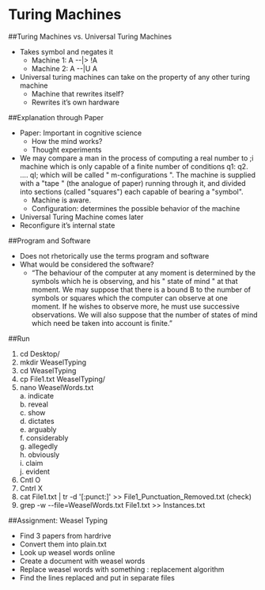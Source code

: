 <h1>Turing Machines</h1>

##Turing Machines vs. Universal Turing Machines* Takes symbol and negates it	* Machine 1: A --|> !A 	* Machine 2: A --|U A* Universal turing machines can take on the property of any other turing machine	* Machine that rewrites itself?	* Rewrites it’s own hardware##Explanation through Paper* Paper: Important in cognitive science	* How the mind works?	* Thought experiments* We may compare a man in the process of computing a real number to ;i machine which is only capable of a finite number of conditions q1: q2. .... qI; which will be called " m-configurations ". The machine is supplied with a "tape " (the analogue of paper) running through it, and divided into sections (called "squares") each capable of bearing a "symbol".	* Machine is aware.	* Configuration: determines the possible behavior of the machine* Universal Turing Machine comes later* Reconfigure it’s internal state##Program and Software* Does not rhetorically use the terms program and software* What would be considered the software?	* “The behaviour of the computer at any moment is determined by the symbols which he is observing, and his " state of mind " at that moment. We may suppose that there is a bound B to the number of symbols or squares which the computer can observe at one moment. If he wishes to observe more, he must use successive observations. We will also suppose that the number of states of mind which need be taken into account is finite.”##Run1.	cd Desktop/2.	mkdir WeaselTyping3.	cd WeaselTyping4.	cp File1.txt WeaselTyping/5.	nano WeaselWords.txt <br>a.	indicate <br>b.	reveal <br>c.	show <br>d.	dictates <br>e.	arguably <br>f.	considerably <br>g.	allegedly <br>h.	obviously <br>i.	claim <br>j.	evident <br>6. Cntl O7. Cntrl X8. cat File1.txt | tr -d '[:punct:]' >> File1_Punctuation_Removed.txt (check)9. grep -w --file=WeaselWords.txt File1.txt >> Instances.txt##Assignment: Weasel Typing* Find 3 papers from hardrive* Convert them into plain.txt* Look up weasel words online* Create a document with weasel words* Replace weasel words with something : replacement algorithm* Find the lines replaced and put in separate files